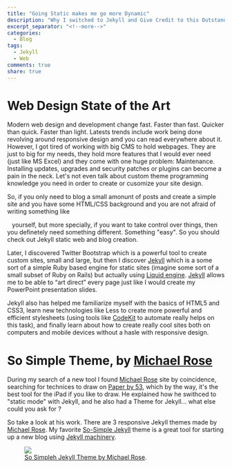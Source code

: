 ```yaml
---
title: "Going Static makes me go more Dynamic"
description: "Why I switched to Jekyll and Give Credit to this Outstanding Jekyll Theme by Michael Rose that speeds up its usage."
excerpt_separator: "<!--more-->"
categories:
  - Blog
tags:
  - Jekyll
  - Web
comments: true
share: true
---
```


# Web Design State of the Art
Modern web design and development change fast. Faster than fast. Quicker than quick. Faster than light. Latests trends include work being done revolving around responsive design amd you can read everywhere about it. However, I got tired of working with big CMS to hold webpages. They are just to big for my needs, they hold more features that I would ever need (just like MS Excel) and they come with one huge problem: Maintenance. Installing updates, upgrades and security patches or plugins can become a pain in the neck. Let's not even talk about custom theme programming knowledge you need in order to create or cusomize your site design.
<!--more-->

So, if you only need to blog a small amonunt of posts and create a simple site and you have some HTML/CSS background and you are not afraid of writing something like <code> <p class="..."> </code> yourself, but more specially, if you want to take control over things, then you definetely need something different. Something "easy". So you should check out Jekyll static web and blog creation. 

Later, I discovered Twitter Bootstrap which is a powerful tool to create custom sites, small and large, but then I discover [Jekyll](http://jekyllrb.com) which is a some sort of a simple Ruby based engine for static sites (imagine some sort of a small subset of Ruby on Rails) but actually using [Liquid engine](https://github.com/Shopify/liquid). [Jekyll](http://jekyllrb.com) allows me to be able to “art direct” every page just like I would create my PowerPoint presentation slides.

Jekyll also has helped me familiarize myself with the basics of HTML5 and CSS3, learn new technologies like Less to create more powerful and efficient stylesheets (using tools like [CodeKit](http://incident57.com/codekit/) to automate really helps on this task), and finally learn about how to create really cool sites both on computers and mobile devices without a hasle with responsive design.


# So Simple Theme, by [Michael Rose](http://mademistakes.com)
During my search of a new tool I found [Michael Rose](http://twitter.com/mmistakes) site by coincidence, searching for technices to draw on [Paper by 53](http://www.fiftythree.com/paper), which by the way, it's the best tool for the iPad if you like to draw. He explained how he swithced to "static mode" with Jekyll, and he also had a Theme for Jekyll... what else could you ask for ?

So take a look at his work. There are 3 responsive Jekyll themes made by [Michael Rose](http://twitter.com/mmistakes). My favorite [So-Simple Jekyll](https://mmistakes.github.io/so-simple-theme/) theme is a great tool for starting up a new blog using [Jekyll machinery](http://jekyllrb.com).

<figure>
	<a href="{{ site.url }}/images/so-simple-theme-preview.jpg"><img src="{{ site.url }}/images/so-simple-theme-preview.jpg"></a>
	<figcaption><a href="http://mademistakes.com/articles/so-simple-jekyll-theme/" title="So Simpleh Jekyll Theme by Michael Rose">So Simpleh Jekyll Theme by Michael Rose</a>.</figcaption>
</figure>
